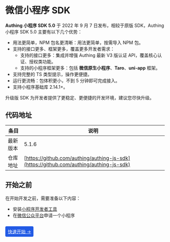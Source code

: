 # 微信小程序 SDK

**Authing 小程序 SDK 5.0** 于 2022 年 9 月 7 日发布，相较于原版 SDK，Authing 小程序 SDK 5.0 主要有以下几个优势：

- 用法更简单，NPM 包名更清晰：用法更简单，按需导入 NPM 包。
- 支持的接口更多、框架更多，覆盖更多开发者需求：
  - 支持的接口更多：集成并增强 Authing 最新 V3 版认证 API，覆盖核心认证、授权类功能。
  - 支持的小程序框架更多：包括 **微信原生小程序**、**Taro**、**uni-app** 框架。
- 支持完整的 TS 类型提示，操作更便捷。
- 运行更流畅：包体积更小，不到 5 分钟即可完成接入。
- 支持小程序基础库 2.14.1+。

升级版 SDK 为开发者提供了更稳定、更便捷的开发环境，建议您尽快升级。

## 代码地址

|条目|说明|
|-----|----|
|最新版本|5.1.6|
|仓库地址|[https://github.com/authing/authing-js-sdk](https://github.com/authing/authing-js-sdk)|

## 开始之前

在开始开发之前，需要准备以下内容：

- 安装[小程序开发者工具](https://developers.weixin.qq.com/miniprogram/dev/devtools/download.html)
- 在[微信公众平台](https://mp.weixin.qq.com/)申请一个小程序

<br>

<span style="background-color: #215ae5; a:link:color:#FFF; padding:8px; border-radius: 4px;">
  <a href="./quick.html" style="color:#FFF;">快速开始 →</a>
</span>
